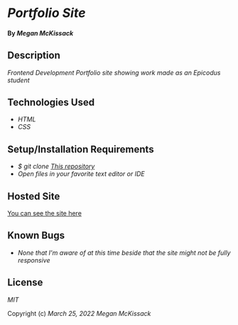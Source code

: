 # _Portfolio Site_

#### By _**Megan McKissack**_

## Description

_Frontend Development Portfolio site showing work made as an Epicodus student_

## Technologies Used

- _HTML_
- _CSS_

## Setup/Installation Requirements

- _$ git clone [This repository](https://github.com/meganmckissack/Portfolio)_
- _Open files in your favorite text editor or IDE_

## Hosted Site

[You can see the site here](https://meganmckissack.github.io/Portfolio/)

## Known Bugs

- _None that I'm aware of at this time beside that the site might not be fully responsive_

## License

_MIT_

Copyright (c) _March 25, 2022_ _Megan McKissack_
